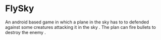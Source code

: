 # FlySky
An android based game in which a plane in the sky has to to defended against some creatures attacking it in the sky . The plan can fire bullets to destroy the enemy .
